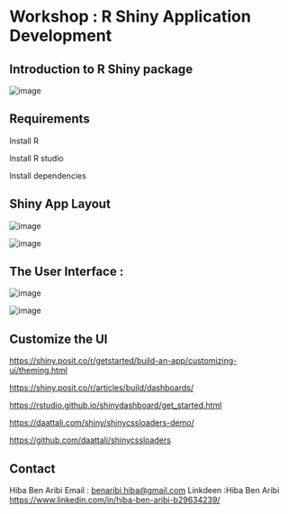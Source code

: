 # Workshop : R Shiny Application Development

## Introduction to R Shiny package


![image](https://github.com/HibaBenAribi/Learn_Shiny/assets/73958439/399a0684-74e5-47fe-a331-0093dced8516)

## Requirements

 Install R
 
 Install R studio
 
 Install dependencies

## Shiny App Layout


![image](https://github.com/HibaBenAribi/Learn_Shiny/assets/73958439/c365b569-c0df-480c-957a-92547bb4e1c4)

![image](https://github.com/HibaBenAribi/Learn_Shiny/assets/73958439/70a3bb7e-aa9e-4854-a96c-c89e37793391)

## The User Interface :

![image](https://github.com/HibaBenAribi/Learn_Shiny/assets/73958439/f2a22d20-476e-45d8-b9de-34a36c856f07)

![image](https://github.com/HibaBenAribi/Learn_Shiny/assets/73958439/e942c88c-7d2f-46de-b636-c8e5b0c6aa2e)

## Customize the UI

https://shiny.posit.co/r/getstarted/build-an-app/customizing-ui/theming.html

https://shiny.posit.co/r/articles/build/dashboards/

https://rstudio.github.io/shinydashboard/get_started.html

https://daattali.com/shiny/shinycssloaders-demo/

https://github.com/daattali/shinycssloaders



## Contact

Hiba Ben Aribi
Email : benaribi.hiba@gmail.com
Linkdeen :Hiba Ben Aribi
https://www.linkedin.com/in/hiba-ben-aribi-b29634239/ 

